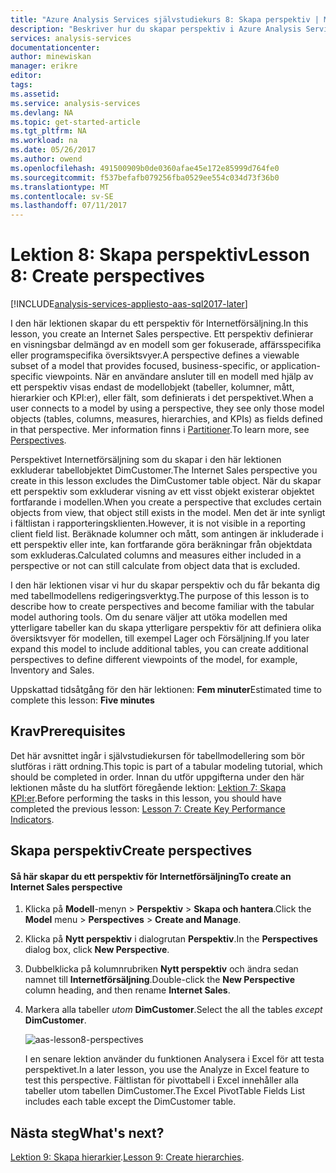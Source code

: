 ```yaml
---
title: "Azure Analysis Services självstudiekurs 8: Skapa perspektiv | Microsoft Docs"
description: "Beskriver hur du skapar perspektiv i Azure Analysis Services-självstudieprojektet."
services: analysis-services
documentationcenter: 
author: minewiskan
manager: erikre
editor: 
tags: 
ms.assetid: 
ms.service: analysis-services
ms.devlang: NA
ms.topic: get-started-article
ms.tgt_pltfrm: NA
ms.workload: na
ms.date: 05/26/2017
ms.author: owend
ms.openlocfilehash: 491500909b0de0360afae45e172e85999d764fe0
ms.sourcegitcommit: f537befafb079256fba0529ee554c034d73f36b0
ms.translationtype: MT
ms.contentlocale: sv-SE
ms.lasthandoff: 07/11/2017
---
```

# <a name="lesson-8-create-perspectives"></a><span data-ttu-id="9c01e-103">Lektion 8: Skapa perspektiv</span><span class="sxs-lookup"><span data-stu-id="9c01e-103">Lesson 8: Create perspectives</span></span>

[!INCLUDE[analysis-services-appliesto-aas-sql2017-later](../../../includes/analysis-services-appliesto-aas-sql2017-later.md)]

<span data-ttu-id="9c01e-104">I den här lektionen skapar du ett perspektiv för Internetförsäljning.</span><span class="sxs-lookup"><span data-stu-id="9c01e-104">In this lesson, you create an Internet Sales perspective.</span></span> <span data-ttu-id="9c01e-105">Ett perspektiv definierar en visningsbar delmängd av en modell som ger fokuserade, affärsspecifika eller programspecifika översiktsvyer.</span><span class="sxs-lookup"><span data-stu-id="9c01e-105">A perspective defines a viewable subset of a model that provides focused, business-specific, or application-specific viewpoints.</span></span> <span data-ttu-id="9c01e-106">När en användare ansluter till en modell med hjälp av ett perspektiv visas endast de modellobjekt (tabeller, kolumner, mått, hierarkier och KPI:er), eller fält, som definierats i det perspektivet.</span><span class="sxs-lookup"><span data-stu-id="9c01e-106">When a user connects to a model by using a perspective, they see only those model objects (tables, columns, measures, hierarchies, and KPIs) as fields defined in that perspective.</span></span> <span data-ttu-id="9c01e-107">Mer information finns i [Partitioner](https://docs.microsoft.com/sql/analysis-services/tabular-models/perspectives-ssas-tabular).</span><span class="sxs-lookup"><span data-stu-id="9c01e-107">To learn more, see [Perspectives](https://docs.microsoft.com/sql/analysis-services/tabular-models/perspectives-ssas-tabular).</span></span>
  
<span data-ttu-id="9c01e-108">Perspektivet Internetförsäljning som du skapar i den här lektionen exkluderar tabellobjektet DimCustomer.</span><span class="sxs-lookup"><span data-stu-id="9c01e-108">The Internet Sales perspective you create in this lesson excludes the DimCustomer table object.</span></span> <span data-ttu-id="9c01e-109">När du skapar ett perspektiv som exkluderar visning av ett visst objekt existerar objektet fortfarande i modellen.</span><span class="sxs-lookup"><span data-stu-id="9c01e-109">When you create a perspective that excludes certain objects from view, that object still exists in the model.</span></span> <span data-ttu-id="9c01e-110">Men det är inte synligt i fältlistan i rapporteringsklienten.</span><span class="sxs-lookup"><span data-stu-id="9c01e-110">However, it is not visible in a reporting client field list.</span></span> <span data-ttu-id="9c01e-111">Beräknade kolumner och mått, som antingen är inkluderade i ett perspektiv eller inte, kan fortfarande göra beräkningar från objektdata som exkluderas.</span><span class="sxs-lookup"><span data-stu-id="9c01e-111">Calculated columns and measures either included in a perspective or not can still calculate from object data that is excluded.</span></span>  
  
<span data-ttu-id="9c01e-112">I den här lektionen visar vi hur du skapar perspektiv och du får bekanta dig med tabellmodellens redigeringsverktyg.</span><span class="sxs-lookup"><span data-stu-id="9c01e-112">The purpose of this lesson is to describe how to create perspectives and become familiar with the tabular model authoring tools.</span></span> <span data-ttu-id="9c01e-113">Om du senare väljer att utöka modellen med ytterligare tabeller kan du skapa ytterligare perspektiv för att definiera olika översiktsvyer för modellen, till exempel Lager och Försäljning.</span><span class="sxs-lookup"><span data-stu-id="9c01e-113">If you later expand this model to include additional tables, you can create additional perspectives to define different viewpoints of the model, for example, Inventory and Sales.</span></span>  
  
<span data-ttu-id="9c01e-114">Uppskattad tidsåtgång för den här lektionen: **Fem minuter**</span><span class="sxs-lookup"><span data-stu-id="9c01e-114">Estimated time to complete this lesson: **Five minutes**</span></span>  
  
## <a name="prerequisites"></a><span data-ttu-id="9c01e-115">Krav</span><span class="sxs-lookup"><span data-stu-id="9c01e-115">Prerequisites</span></span>  
<span data-ttu-id="9c01e-116">Det här avsnittet ingår i självstudiekursen för tabellmodellering som bör slutföras i rätt ordning.</span><span class="sxs-lookup"><span data-stu-id="9c01e-116">This topic is part of a tabular modeling tutorial, which should be completed in order.</span></span> <span data-ttu-id="9c01e-117">Innan du utför uppgifterna under den här lektionen måste du ha slutfört föregående lektion: [Lektion 7: Skapa KPI:er](../tutorials/aas-lesson-7-create-key-performance-indicators.md).</span><span class="sxs-lookup"><span data-stu-id="9c01e-117">Before performing the tasks in this lesson, you should have completed the previous lesson: [Lesson 7: Create Key Performance Indicators](../tutorials/aas-lesson-7-create-key-performance-indicators.md).</span></span>  
  
## <a name="create-perspectives"></a><span data-ttu-id="9c01e-118">Skapa perspektiv</span><span class="sxs-lookup"><span data-stu-id="9c01e-118">Create perspectives</span></span>  
  
#### <a name="to-create-an-internet-sales-perspective"></a><span data-ttu-id="9c01e-119">Så här skapar du ett perspektiv för Internetförsäljning</span><span class="sxs-lookup"><span data-stu-id="9c01e-119">To create an Internet Sales perspective</span></span>  
  
1.  <span data-ttu-id="9c01e-120">Klicka på **Modell**-menyn > **Perspektiv** > **Skapa och hantera**.</span><span class="sxs-lookup"><span data-stu-id="9c01e-120">Click the **Model** menu > **Perspectives** > **Create and Manage**.</span></span>  
  
2.  <span data-ttu-id="9c01e-121">Klicka på **Nytt perspektiv** i dialogrutan **Perspektiv**.</span><span class="sxs-lookup"><span data-stu-id="9c01e-121">In the **Perspectives** dialog box, click **New Perspective**.</span></span>  
  
3.  <span data-ttu-id="9c01e-122">Dubbelklicka på kolumnrubriken **Nytt perspektiv** och ändra sedan namnet till **Internetförsäljning**.</span><span class="sxs-lookup"><span data-stu-id="9c01e-122">Double-click the **New Perspective** column heading, and then rename **Internet Sales**.</span></span>  
  
4.  <span data-ttu-id="9c01e-123">Markera alla tabeller *utom* **DimCustomer**.</span><span class="sxs-lookup"><span data-stu-id="9c01e-123">Select the all the tables *except* **DimCustomer**.</span></span>  
  
    ![aas-lesson8-perspectives](../tutorials/media/aas-lesson8-perspectives.png)
  
    <span data-ttu-id="9c01e-125">I en senare lektion använder du funktionen Analysera i Excel för att testa perspektivet.</span><span class="sxs-lookup"><span data-stu-id="9c01e-125">In a later lesson, you use the Analyze in Excel feature to test this perspective.</span></span> <span data-ttu-id="9c01e-126">Fältlistan för pivottabell i Excel innehåller alla tabeller utom tabellen DimCustomer.</span><span class="sxs-lookup"><span data-stu-id="9c01e-126">The Excel PivotTable Fields List includes each table except the DimCustomer table.</span></span>  

## <a name="whats-next"></a><span data-ttu-id="9c01e-127">Nästa steg</span><span class="sxs-lookup"><span data-stu-id="9c01e-127">What's next?</span></span>
<span data-ttu-id="9c01e-128">[Lektion 9: Skapa hierarkier](../tutorials/aas-lesson-9-create-hierarchies.md).</span><span class="sxs-lookup"><span data-stu-id="9c01e-128">[Lesson 9: Create hierarchies](../tutorials/aas-lesson-9-create-hierarchies.md).</span></span>
  
  
  
  
